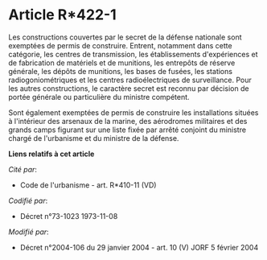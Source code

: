 # Article R*422-1

Les constructions couvertes par le secret de la défense nationale sont exemptées de permis de construire. Entrent, notamment
dans cette catégorie, les centres de transmission, les établissements d'expériences et de fabrication de matériels et de
munitions, les entrepôts de réserve générale, les dépôts de munitions, les bases de fusées, les stations radiogoniométriques
et les centres radioélectriques de surveillance. Pour les autres constructions, le caractère secret est reconnu par décision
de portée générale ou particulière du ministre compétent.

Sont également exemptées de permis de construire les installations situées à l'intérieur des arsenaux de la marine, des
aérodromes militaires et des grands camps figurant sur une liste fixée par arrêté conjoint du ministre chargé de l'urbanisme
et du ministre de la défense.

**Liens relatifs à cet article**

_Cité par_:

  - Code de l'urbanisme - art. R*410-11 (VD)

_Codifié par_:

  - Décret n°73-1023 1973-11-08

_Modifié par_:

  - Décret n°2004-106 du 29 janvier 2004 - art. 10 (V) JORF 5 février 2004
